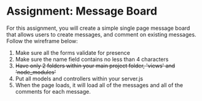 # Assignment: Message Board

For this assignment, you will create a simple single page message board that allows users to create messages, and comment on existing messages. Follow the wireframe below:

1. Make sure all the forms validate for presence
2. Make sure the name field contains no less than 4 characters
3. ~~Have only 2 folders within your main project folder, 'views' and 'node_modules'~~
4. Put all models and controllers within your server.js
5. When the page loads, it will load all of the messages and all of the comments for each message.